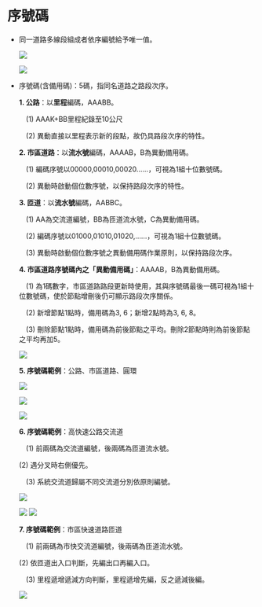 # 序號碼

* 同一道路多線段組成者依序編號給予唯一值。


  ![](014-1.jpg)


  ![](014-2.jpg)


* 序號碼\(含備用碼\)：5碼，指同名道路之路段次序。

  __1. 公路__：以**里程**編碼，AAABB。

   \(1\) AAAK+BB里程紀錄至10公尺

   \(2\) 異動直接以里程表示新的段點，故仍具路段次序的特性。

  __2. 市區道路__：以**流水號**編碼，AAAAB，B為異動備用碼。

   \(1\) 編碼序號以00000,00010,00020……，可視為1組十位數號碼。

   \(2\) 異動時啟動個位數序號，以保持路段次序的特性。

  __3. 匝道__：以**流水號**編碼，AABBC。

   \(1\) AA為交流道編號，BB為匝道流水號，C為異動備用碼。

   \(2\) 編碼序號以01000,01010,01020,……，可視為1組十位數號碼。

   \(3\) 異動時啟動個位數序號之異動備用碼作業原則，以保持路段次序。

  __4. 市區道路序號碼內之「異動備用碼」__：AAAAB，B為異動備用碼。

   \(1\) 為1碼數字，市區道路路段更新時使用，其與序號碼最後一碼可視為1組十位數號碼，使於節點增刪後仍可顯示路段次序關係。

   \(2\) 新增節點1點時，備用碼為3, 6；新增2點時為3, 6, 8。

   \(3\) 刪除節點1點時，備用碼為前後節點之平均。刪除2節點時則為前後節點之平均再加5。

  ![](016-1.jpg)

  __5. 序號碼範例__：公路、市區道路、圓環

  ![](017-1.jpg)

  ![](017-2.jpg)

  ![](017-3.jpg)

  __6. 序號碼範例__：高快速公路交流道

   \(1\) 前兩碼為交流道編號，後兩碼為匝道流水號。
   
   \(2\) 遇分叉時右側優先。

   \(3\) 系統交流道歸屬不同交流道分別依原則編號。

  ![](018-1.jpg)

  ![](018-2.jpg)
  ![](018-3.jpg)

  __7. 序號碼範例__：市區快速道路匝道

   \(1\) 前兩碼為市快交流道編號，後兩碼為匝道流水號。
   
   \(2\) 依匝道出入口判斷，先編出口再編入口。

   \(3\) 里程遞增遞減方向判斷，里程遞增先編，反之遞減後編。

  ![](019-1.jpg)

